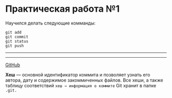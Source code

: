 # Практическая работа №1  
Научился делать следующие комманды:
```
git add
git commit
git status
git push
```
---  

___  

[GitHub](https://github.com/ "Ссылка на сайт")  

__Хеш__ — основной идентификатор коммита и позволяет узнать его автора, дату и содержимое закоммиченных файлов.
Все хеши, а также таблицу соответствий ```хеш → информация о коммите``` Git хранит в папке ```.git.```
